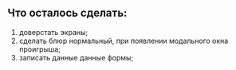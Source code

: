 ## Что осталось сделать:
1) доверстать экраны;
2) сделать блюр нормальный, при появлении модального окна проигрыша;
3) записать данные данные формы;